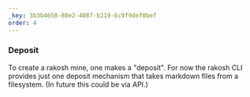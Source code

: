 ```yaml
---
_key: 3b3b4658-80e2-4087-b219-6c9f9def0bef
order: 4
---
```


### Deposit

To create a rakosh mine, one makes a "deposit". For now the rakosh CLI provides just one deposit mechanism that takes markdown files from a filesystem. (In future this could be via API.)
